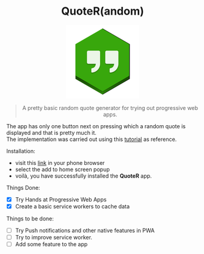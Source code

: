 <div align="center">
  <h1>QuoteR(andom)</h1>
  <img src="./images/icons/icon-192x192.png">
  
  >A pretty basic random quote generator for trying out progressive web apps.<br>
</div>

The app has only one button next on pressing which a random quote is displayed and that is pretty much it.<br>
The implementation was carried out using this [tutorial](https://medium.freecodecamp.org/progressive-web-apps-101-the-what-why-and-how-4aa5e9065ac2) as reference. 

Installation:
* visit this [link](https://nurdtechie98.github.io/QuoteRandom/) in your phone browser
* select the add to home screen popup
* voilà, you have successfully installed the **QuoteR** app.

Things Done:
* [X] Try Hands at Progressive Web Apps
* [X] Create a basic service workers to cache data 

Things to be done:
* [ ] Try Push notifications and other native features in PWA
* [ ] Try to improve service worker.
* [ ] Add some feature to the app
